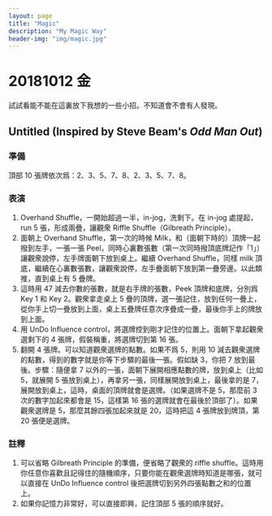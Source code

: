 ```yaml
---
layout: page
title: "Magic"
description: "My Magic Way"
header-img: "img/magic.jpg"
---
```


# 20181012 金

試試看能不能在這裏放下我想的一些小招。不知道會不會有人發現。

## Untitled (Inspired by Steve Beam's *Odd Man Out*)

### 準備

頂部 10 張牌依次爲：2、3、5、7、8、2、3、5、7、8。

### 表演

1. Overhand Shuffle，一開始超過一半，in-jog，洗剩下。在 in-jog 處提起，run 5 張，形成兩疊，讓觀衆 Riffle Shuffle（Gilbreath Principle）。
2. 面朝上 Overhand Shuffle，第一次的時候 Milk，和（面朝下時的）頂牌一起撥到左手，一張一張 Peel，同時心裏數張數（第一次同時撥頂底牌記作「1」）讓觀衆說停，左手牌面朝下放到桌上。繼續 Overhand Shuffle，同樣 milk 頂底，繼續在心裏數張數，讓觀衆說停，左手疊面朝下放到第一疊旁邊。以此類推，直到桌上有 5 疊牌。
3. 這時用 47 減去你數的張數，就是右手牌的張數，Peek 頂牌和底牌，分別爲 Key 1 和 Key 2。觀衆拿走桌上 5 疊的頂牌，選一張記住，放到任何一疊上，從你手上切一疊放到上面，桌上五疊牌任意次序疊成一疊，最後你手上的牌放到上面。
4. 用 UnDo Influence control，將選牌控到剛才記住的位置上。面朝下拿起觀衆選剩下的 4 張牌，假裝稱重，將選牌切到第 16 張。
5. 翻開 4 張牌。可以知道觀衆選牌的點數。如果不爲 5，則用 10 減去觀衆選牌的點數，得到的數字就是你等下步驟的最後一張。假如缺 3，你把 7 放到最後。步驟：隨便拿 7 以外的一張，面朝下展開相應點數的牌，放到桌上（比如 5，就展開 5 張放到桌上），再拿另一張，同樣展開放到桌上，最後拿的是 7，展開放到桌上，這時，桌面的頂牌就會是選牌。（如果選牌不是 5，那麼前 3 次的數字加起來都會是 15，這樣第 16 張的選牌就會在最後於頂部了）。如果觀衆選牌是 5，那麼其餘四張加起來就是 20，這時把這 4 張牌放到牌頂，第 20 張便是選牌。

### 註釋

1. 可以省略 Gilbreath Principle 的準備，便省略了觀衆的 riffle shuffle。這時用你任意你喜歡且記得住的隨機順序，只要你能在觀衆選牌時知道是哪張，就可以直接在 UnDo Influence control 後把選牌切到另外四張點數之和的位置上。
2. 如果你記憶力非常好，可以直接即興，記住頂部 5 張的順序就好。